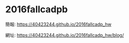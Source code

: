 # 2016fallcadpb

簡報: https://40423244.github.io/2016fallcadp_hw

網址: https://40423244.github.io/2016fallcadp_hw/blog/
